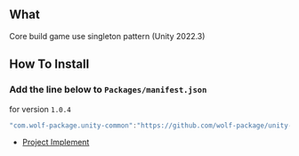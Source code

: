 ## What
  Core build game use singleton pattern (Unity 2022.3)
## How To Install

### Add the line below to `Packages/manifest.json`

for version `1.0.4`
```csharp
"com.wolf-package.unity-common":"https://github.com/wolf-package/unity-common.git#1.0.4",
```
- [Project Implement](https://github.com/VirtueSky/TheBeginning_2)
